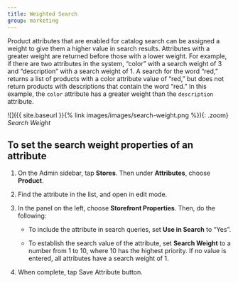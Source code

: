```yaml
---
title: Weighted Search
group: marketing
---
```


Product attributes that are enabled for catalog search can be assigned a weight to give them a higher value in search results. Attributes with a greater weight are returned before those with a lower weight. For example, if there are two attributes in the system, “color” with a search weight of 3 and “description” with a search weight of 1. A search for the word “red,” returns a list of products with a color attribute value of “red,” but does not return products with descriptions that contain the word “red.” In this example, the `color` attribute has a greater weight than the `description` attribute.

![]({{ site.baseurl }}{% link images/images/search-weight.png %}){: .zoom}
*Search Weight*

## To set the search weight properties of an attribute

1. On the Admin sidebar, tap **Stores**. Then under **Attributes**, choose **Product**.

1. Find the attribute in the list, and open in edit mode.

1. In the panel on the left, choose **Storefront Properties**. Then, do the following:

    * To include the attribute in search queries, set **Use in Search** to “Yes”.

    * To establish the search value of the attribute, set **Search Weight** to a number from 1 to 10, where 10 has the highest priority. If no value is entered, all attributes have a search weight of 1.

1. When complete, tap <span class="btn">Save Attribute</span> button.
